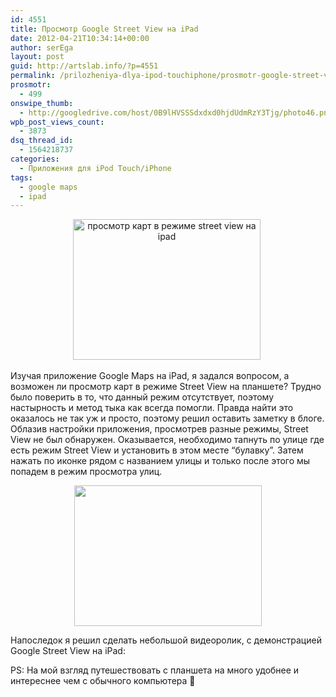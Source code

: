 ```yaml
---
id: 4551
title: Просмотр Google Street View на iPad
date: 2012-04-21T10:34:14+00:00
author: serEga
layout: post
guid: http://artslab.info/?p=4551
permalink: /prilozheniya-dlya-ipod-touchiphone/prosmotr-google-street-view-na-ipad/
prosmotr:
  - 499
onswipe_thumb:
  - http://googledrive.com/host/0B9lHVSSSdxdxd0hjdUdmRzY3Tjg/photo46.png
wpb_post_views_count:
  - 3873
dsq_thread_id:
  - 1564218737
categories:
  - Приложения для iPod Touch/iPhone
tags:
  - google maps
  - ipad
---
```

<center>
  <a href="http://googledrive.com/host/0B9lHVSSSdxdxd0hjdUdmRzY3Tjg/photo45.png"><img src="http://googledrive.com/host/0B9lHVSSSdxdxd0hjdUdmRzY3Tjg/photo45-300x225.png" alt="просмотр карт в режиме street view на ipad" title="google_street_view_with_ipadapp" width="300" height="225" class="aligncenter size-medium wp-image-4552" srcset="http://googledrive.com/host/0B9lHVSSSdxdxd0hjdUdmRzY3Tjg/photo45-300x225.png 300w, http://googledrive.com/host/0B9lHVSSSdxdxd0hjdUdmRzY3Tjg/photo45.png 1024w" sizes="(max-width: 300px) 100vw, 300px" /></a>&nbsp;
</center>

Изучая приложение Google Maps на iPad, я задался вопросом, а возможен ли просмотр карт в режиме Street View на планшете? Трудно было поверить в то, что данный режим отсутствует, поэтому настырность и метод тыка как всегда помогли. Правда найти это оказалось не так уж и просто, поэтому решил оставить заметку в блоге. Облазив настройки приложения, просмотрев разные режимы, Street View не был обнаружен. Оказывается, необходимо тапнуть по улице где есть режим Street View и установить в этом месте &#8220;булавку&#8221;. Затем нажать по иконке рядом с названием улицы и только после этого мы попадем в режим просмотра улиц.

<center>
  <a href="http://googledrive.com/host/0B9lHVSSSdxdxd0hjdUdmRzY3Tjg/photo46.png"><img src="http://googledrive.com/host/0B9lHVSSSdxdxd0hjdUdmRzY3Tjg/photo46-300x225.png" alt="" title="street_view_na_ipad" width="300" height="225" class="aligncenter size-medium wp-image-4553" srcset="http://googledrive.com/host/0B9lHVSSSdxdxd0hjdUdmRzY3Tjg/photo46-300x225.png 300w, http://googledrive.com/host/0B9lHVSSSdxdxd0hjdUdmRzY3Tjg/photo46.png 1024w" sizes="(max-width: 300px) 100vw, 300px" /></a>
</center>

Напоследок я решил сделать небольшой видеоролик, с демонстрацией Google Street View на iPad:

<center>
</center>

PS: На мой взгляд путешествовать с планшета на много удобнее и интереснее чем с обычного компьютера 🙂